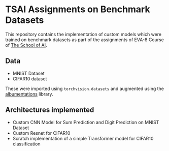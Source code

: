 # TSAI Assignments on Benchmark Datasets

This repository contains the implementation of custom models which were trained on benchmark datasets as part of the assignments of EVA-8 Course of [The School of AI](https://theschoolof.ai).

## Data

* MNIST Dataset
* CIFAR10 dataset 

These were imported using `torchvision.datasets` and augmented using the [albumentations](https://albumentations.ai) library.

## Architectures implemented

* Custom CNN Model for Sum Prediction and Digit Prediction on MNIST Dataset
* Custom Resnet for CIFAR10
* Scratch implementation of a simple Transformer model for CIFAR10 classification
